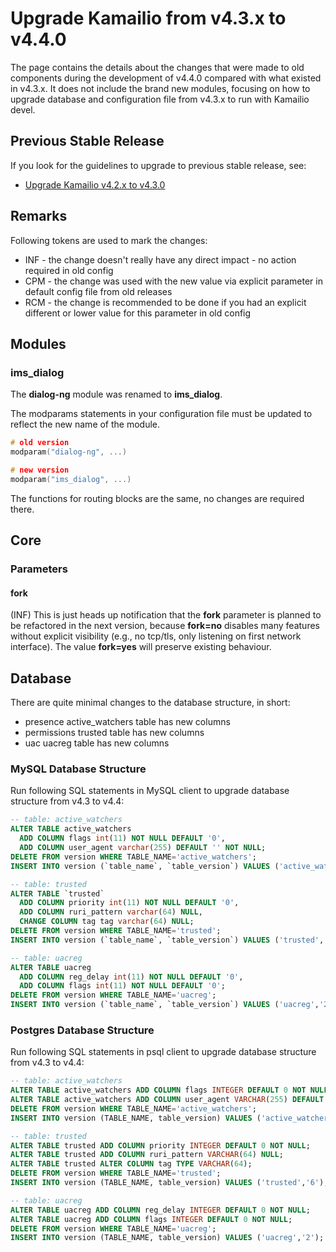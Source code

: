 # Upgrade Kamailio from v4.3.x to v4.4.0

The page contains the details about the changes that were made to old
components during the development of v4.4.0 compared with what existed
in v4.3.x. It does not include the brand new modules, focusing on how to
upgrade database and configuration file from v4.3.x to run with Kamailio
devel.

## Previous Stable Release

If you look for the guidelines to upgrade to previous stable release,
see:

-   [Upgrade Kamailio v4.2.x to v4.3.0](../upgrade/4.2.x-to-4.3.0.md)

## Remarks

Following tokens are used to mark the changes:

-   INF - the change doesn't really have any direct impact - no action
    required in old config
-   CPM - the change was used with the new value via explicit parameter
    in default config file from old releases
-   RCM - the change is recommended to be done if you had an explicit
    different or lower value for this parameter in old config

## Modules

### ims_dialog

The **dialog-ng** module was renamed to **ims_dialog**.

The modparams statements in your configuration file must be updated to
reflect the new name of the module.

``` c
# old version
modparam("dialog-ng", ...)

# new version
modparam("ims_dialog", ...)
```

The functions for routing blocks are the same, no changes are required
there.

## Core

### Parameters

#### fork

(INF) This is just heads up notification that the **fork** parameter is
planned to be refactored in the next version, because **fork=no**
disables many features without explicit visibility (e.g., no tcp/tls,
only listening on first network interface). The value **fork=yes** will
preserve existing behaviour.

## Database

There are quite minimal changes to the database structure, in short:

-   presence active_watchers table has new columns
-   permissions trusted table has new columns
-   uac uacreg table has new columns

### MySQL Database Structure

Run following SQL statements in MySQL client to upgrade database
structure from v4.3 to v4.4:

``` sql
-- table: active_watchers
ALTER TABLE active_watchers
  ADD COLUMN flags int(11) NOT NULL DEFAULT '0',
  ADD COLUMN user_agent varchar(255) DEFAULT '' NOT NULL;
DELETE FROM version WHERE TABLE_NAME='active_watchers';
INSERT INTO version (`table_name`, `table_version`) VALUES ('active_watchers','12');

-- table: trusted
ALTER TABLE `trusted`
  ADD COLUMN priority int(11) NOT NULL DEFAULT '0',
  ADD COLUMN ruri_pattern varchar(64) NULL,
  CHANGE COLUMN tag tag varchar(64) NULL;
DELETE FROM version WHERE TABLE_NAME='trusted';
INSERT INTO version (`table_name`, `table_version`) VALUES ('trusted','6');

-- table: uacreg
ALTER TABLE uacreg
  ADD COLUMN reg_delay int(11) NOT NULL DEFAULT '0',
  ADD COLUMN flags int(11) NOT NULL DEFAULT '0';
DELETE FROM version WHERE TABLE_NAME='uacreg';
INSERT INTO version (`table_name`, `table_version`) VALUES ('uacreg','2');


```

### Postgres Database Structure

Run following SQL statements in psql client to upgrade database
structure from v4.3 to v4.4:

``` sql
-- table: active_watchers
ALTER TABLE active_watchers ADD COLUMN flags INTEGER DEFAULT 0 NOT NULL;
ALTER TABLE active_watchers ADD COLUMN user_agent VARCHAR(255) DEFAULT '' NOT NULL;
DELETE FROM version WHERE TABLE_NAME='active_watchers';
INSERT INTO version (TABLE_NAME, table_version) VALUES ('active_watchers','12');

-- table: trusted
ALTER TABLE trusted ADD COLUMN priority INTEGER DEFAULT 0 NOT NULL;
ALTER TABLE trusted ADD COLUMN ruri_pattern VARCHAR(64) NULL;
ALTER TABLE trusted ALTER COLUMN tag TYPE VARCHAR(64);
DELETE FROM version WHERE TABLE_NAME='trusted';
INSERT INTO version (TABLE_NAME, table_version) VALUES ('trusted','6');

-- table: uacreg
ALTER TABLE uacreg ADD COLUMN reg_delay INTEGER DEFAULT 0 NOT NULL;
ALTER TABLE uacreg ADD COLUMN flags INTEGER DEFAULT 0 NOT NULL;
DELETE FROM version WHERE TABLE_NAME='uacreg';
INSERT INTO version (TABLE_NAME, table_version) VALUES ('uacreg','2');

```
